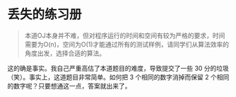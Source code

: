 # 丢失的练习册

> 本道OJ本身并不难，但对程序运行的时间和空间有较为严格的要求，时间需要为O(n)，空间为O(1)才能通过所有的测试样例，请同学们从算法效率的角度出发，选择合适的算法。

这的确是事实。我自己严重高估了本道题目的难度，导致提交了一些 30 分的垃圾（笑）。事实上，这道题目非常简单。如何把 3 个相同的数字消掉而保留 2 个相同的数字呢？只要想通这一点，答案就出来了。